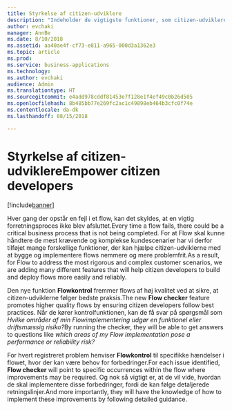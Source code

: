 ```yaml
---
title: Styrkelse af citizen-udviklere
description: "Indeholder de vigtigste funktioner, som citizen-udviklere behøver for at kunne bruge Microsoft Flow til at udvikle mere driftssikre og produktionsklare løsninger."
author: evchaki
manager: AnnBe
ms.date: 8/10/2018
ms.assetid: aa40ae4f-cf73-e811-a965-000d3a1362e3
ms.topic: article
ms.prod: 
ms.service: business-applications
ms.technology: 
ms.author: evchaki
audience: Admin
ms.translationtype: HT
ms.sourcegitcommit: e4add978cddf81453e7f128e1f4ef49c0b26d505
ms.openlocfilehash: 8b485bb77e269fc2ac1c49898eb464b3cfc0f74e
ms.contentlocale: da-dk
ms.lasthandoff: 08/15/2018

---
```

# <a name="empower-citizen-developers"></a><span data-ttu-id="b4f05-103">Styrkelse af citizen-udviklere</span><span class="sxs-lookup"><span data-stu-id="b4f05-103">Empower citizen developers</span></span>


[!include[banner](../../includes/banner.md)]

<span data-ttu-id="b4f05-104">Hver gang der opstår en fejl i et flow, kan det skyldes, at en vigtig forretningsproces ikke blev afsluttet.</span><span class="sxs-lookup"><span data-stu-id="b4f05-104">Every time a flow fails, there could be a critical business process that is not being completed.</span></span> <span data-ttu-id="b4f05-105">For at Flow skal kunne håndtere de mest krævende og komplekse kundescenarier har vi derfor tilføjet mange forskellige funktioner, der kan hjælpe citizen-udviklerne med at bygge og implementere flows nemmere og mere problemfrit.</span><span class="sxs-lookup"><span data-stu-id="b4f05-105">As a result, for Flow to address the most rigorous and complex customer scenarios, we are adding many different features that will help citizen developers to build and deploy flows more easily and reliably.</span></span> 

<span data-ttu-id="b4f05-106">Den nye funktion **Flowkontrol** fremmer flows af høj kvalitet ved at sikre, at citizen-udviklerne følger bedste praksis.</span><span class="sxs-lookup"><span data-stu-id="b4f05-106">The new **Flow checker** feature promotes higher quality flows by ensuring citizen developers follow best practices.</span></span> <span data-ttu-id="b4f05-107">Når de kører kontrolfunktionen, kan de få svar på spørgsmål som *Hvilke områder af min Flowimplementering udgør en funktionel eller driftsmæssig risiko?*</span><span class="sxs-lookup"><span data-stu-id="b4f05-107">By running the checker, they will be able to get answers to questions like *which areas of my Flow implementation pose a performance or reliability risk?*</span></span> 

<span data-ttu-id="b4f05-108">For hvert registreret problem henviser **Flowkontrol** til specifikke hændelser i flowet, hvor der kan være behov for forbedringer.</span><span class="sxs-lookup"><span data-stu-id="b4f05-108">For each issue identified, **Flow checker** will point to specific occurrences within the flow where improvements may be required.</span></span> <span data-ttu-id="b4f05-109">Og nok så vigtigt er, at de vil vide, hvordan de skal implementere disse forbedringer, fordi de kan følge detaljerede retningslinjer.</span><span class="sxs-lookup"><span data-stu-id="b4f05-109">And more importantly, they will have the knowledge of how to implement these improvements by following detailed guidance.</span></span>

